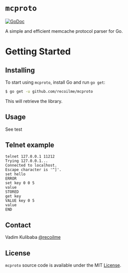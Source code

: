 # `mcproto`

[![GoDoc](https://img.shields.io/badge/api-reference-blue.svg?style=flat-square)](https://godoc.org/github.com/recoilme/mcproto)

A simple and efficient memcache protocol parser for Go.


# Getting Started

## Installing

To start using `mcproto`, install Go and run `go get`:

```sh
$ go get -u github.com/recoilme/mcproto
```

This will retrieve the library.

## Usage

See test

## Telnet example
```
telnet 127.0.0.1 11212
Trying 127.0.0.1...
Connected to localhost.
Escape character is '^]'.
set hello
ERROR
set key 0 0 5
value
STORED
get key
VALUE key 0 5
value
END
```


## Contact

Vadim Kulibaba [@recoilme](https://github.com/recoilme)

## License

`mcproto` source code is available under the MIT [License](/LICENSE).